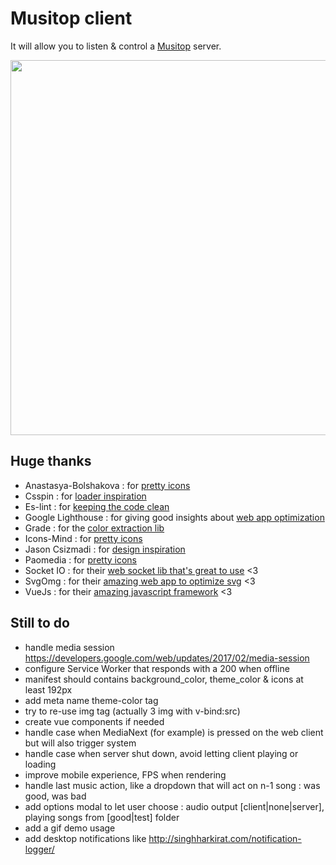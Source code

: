 # Musitop client

It will allow you to listen & control a [Musitop](https://github.com/Shuunen/musitop) server.

<img src="https://cdn.rawgit.com/Shuunen/musitop-client/1e78f4b7/designs/v3.0_c.png" width="600">

## Huge thanks

* Anastasya-Bolshakova : for [pretty icons](https://www.iconfinder.com/nastu_bol)
* Csspin : for [loader inspiration](https://github.com/webkul/csspin)
* Es-lint : for [keeping the code clean](http://eslint.org/)
* Google Lighthouse : for giving good insights about [web app optimization](https://developers.google.com/web/tools/lighthouse/)
* Grade : for the [color extraction lib](https://github.com/benhowdle89/grade)
* Icons-Mind : for [pretty icons](https://www.iconfinder.com/iconsmind)
* Jason Csizmadi : for [design inspiration](https://dribbble.com/shots/1012466-Tyco-Music-player)
* Paomedia : for [pretty icons](https://www.iconfinder.com/paomedia)
* Socket IO : for their [web socket lib that's great to use](http://socket.io/) <3
* SvgOmg : for their [amazing web app to optimize svg](https://jakearchibald.github.io/svgomg/) <3
* VueJs : for their [amazing javascript framework](https://vuejs.org/) <3


## Still to do

* handle media session https://developers.google.com/web/updates/2017/02/media-session
* configure Service Worker that responds with a 200 when offline
* manifest should contains background_color, theme_color & icons at least 192px
* add meta name theme-color tag
* try to re-use img tag (actually 3 img with v-bind:src)
* create vue components if needed
* handle case when MediaNext (for example) is pressed on the web client but will also trigger system
* handle case when server shut down, avoid letting client playing or loading
* improve mobile experience, FPS when rendering
* handle last music action, like a dropdown that will act on n-1 song : was good, was bad
* add options modal to let user choose : audio output [client|none|server], playing songs from [good|test] folder
* add a gif demo usage
* add desktop notifications like http://singhharkirat.com/notification-logger/
